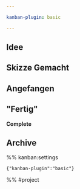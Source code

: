 ```yaml
---

kanban-plugin: basic

---
```


## Idee



## Skizze Gemacht



## Angefangen



## "Fertig"

**Complete**


## Archive





%% kanban:settings
```
{"kanban-plugin":"basic"}
```
%%
#project